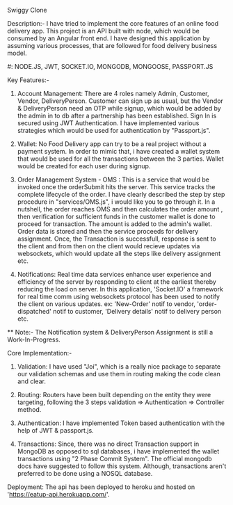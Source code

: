 Swiggy Clone

Description:- I have tried to implement the core features of an online food delivery app. This project is an API built with node,
which would be consumed by an Angular front end. I have designed this application by assuming various processes, that are followed 
for food delivery business model. 

#: NODE.JS, JWT, SOCKET.IO, MONGODB, MONGOOSE, PASSPORT.JS  

Key Features:-
1. Account Management: There are 4 roles namely Admin, Customer, Vendor, DeliveryPerson. Customer can sign up as usual, but the Vendor &
DeliveryPerson need an OTP while signup, which would be added by the admin in to db after a partnership has been established. Sign In is 
secured using JWT Authentication. I have implemented various strategies which would be used for authentication by "Passport.js".

2. Wallet: No Food Delivery app can try to be a real project without a payment system. In order to mimic that, i have created a wallet 
system that would be used for all the transactions between the 3 parties. Wallet would be created for each user during signup.

3. Order Management System - OMS : This is a service that would be invoked once the orderSubmit hits the server. This service tracks the
complete lifecycle of the order. I have clearly described the step by step procedure in "services/OMS.js", i would like you to go
through it. In a nutshell, the order reaches OMS and then calculates the order amount , then verification for sufficient funds in the 
customer wallet is done to proceed for transaction. The amount is added to the admin's wallet. Order data is stored and then the service 
proceeds for delivery assignment. Once, the Transaction is successfull, response is sent to the client and from then on the client would 
recieve updates via websockets, which would update all the steps like delivery assignment etc.

4. Notifications: Real time data services enhance user experience and efficiency of the server by responding to client at the earliest thereby reducing the load on server. In this application, 'Socket.IO' a framework for real time comm using websockets protocol has been used to notify the client on various updates. ex: 'New-Order' notif to vendor, 'order-dispatched' notif to customer, 'Delivery details' notif to delivery person etc. 

** Note:- The Notification system & DeliveryPerson Assignment is still a Work-In-Progress.

Core Implementation:-
1. Validation: I have used "Joi", which is a really nice package to separate our validation schemas and use them in routing making the 
code clean and clear.

2. Routing: Routers have been built depending on the entity they were targeting, following the 3 steps
 validation => Authentication => Controller method.

3. Authentication: I have implemented Token based authentication with the help of JWT & passport.js.

4. Transactions: Since, there was no direct Transaction support in MongoDB as opposed to sql databases, i have implemented the wallet 
transactions using "2 Phase Commit System". The official mongodb docs have suggested to follow this system. Although, transactions
aren't preferred to be done using a NOSQL database.  

Deployment: The api has been deployed to heroku and hosted on 'https://eatup-api.herokuapp.com/'.

